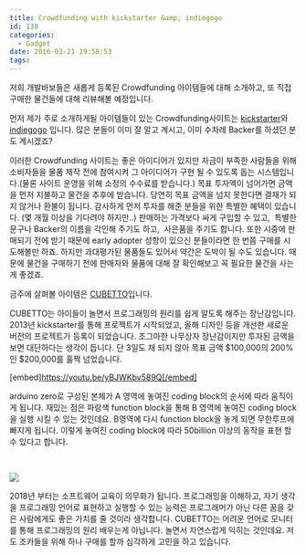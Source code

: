 ```yaml
---
title: Crowdfunding with kickstarter &amp; indiegogo
id: 139
categories:
  - Gadget
date: 2016-03-21 19:58:53
tags:
---
```


저희 개발바보들은 새롭게 등록된 Crowdfunding 아이템들에 대해 소개하고, 또 직접 구매한 물건들에 대해 리뷰해볼 예정입니다.

먼저 제가 주로 소개하게될 아이템들이 있는 Crowdfunding사이트는 [kickstarter](https://www.kickstarter.com/)와 [indiegogo](https://www.indiegogo.com/) 입니다. 많은 분들이 이미 잘 알고 계시고, 이미 수차례 Backer를 하셨던 분도 계시겠죠?

이러한 Crowdfunding 사이트는 좋은 아이디어가 있지만 자금이 부족한 사람들을 위해 소비자들을 물품 제작 전에 참여시켜 그 아이디어가 구현 될 수 있도록 돕는 시스템입니다.(물론 사이트 운영을 위해 소정의 수수료를 받습니다.) 목표 투자액이 넘어가면 금액을 먼저 지불하고 물건을 추후에 받습니다. 당연히 목표 금액을 넘지 못한다면 결재가 되지 않거나 환불이 됩니다. 감사하게 먼저 투자를 해준 분들을 위한 특별한 혜택이 있습니다. (몇 개월 이상을 기다려야 하지만..) 판매하는 가격보다 싸게 구입할 수 있고,  특별한 문구나 Backer의 이름을 각인해 주기도 하고,  사은품을 주기도 합니다. 또한 시중에 판매되기 전에 받기 때문에 early adopter 성향이 있으신 분들이라면 한 번쯤 구매를 시도해볼만 하죠. 하지만 과대평가된 물품들도 있어서 약간은 도박이 될 수도 있습니다. 때문에 물건을 구매하기 전에 판매자와 물품에 대해 잘 확인해보고 꼭 필요한 물건을 사는게 좋겠죠.

금주에 살펴볼 아이템은 [CUBETTO](https://www.kickstarter.com/projects/primotoys/cubetto-hands-on-coding-for-girls-and-boys-aged-3?ref=category_popular)입니다.

CUBETTO는 아이들이 놀면서 프로그래밍의 원리를 쉽게 알도록 해주는 장난감입니다. 2013년 kickstarter를 통해 프로젝트가 시작되었고, 올해 디자인 등을 개선한 새로운 버전의 프로젝트가 등록이 되었습니다. 조그마한 나무상자 장난감이지만 투자된 금액을 보면 대단하다는 생각이 듭니다. 단 3일도 채 되지 않아 목표 금액 $100,000의 200%인 $200,000를 훌쩍 넘었습니다.

[embed]https://youtu.be/yBJWKbv589Q[/embed]

arduino zero로 구성된 본체가 A 영역에 놓여진 coding block의 순서에 따라 움직이게 됩니다. 재밌는 점은 파랑색 function block을 통해 B 영역에 놓여진 coding block을 실행 시킬 수 있는 것인데요. B영역에 다시 function block을 놓게 되면 무한루프에 빠지게 됩니다. 이렇게 놓여진 coding block에 따라 50billion 이상의 동작을 표현 할 수 있다고 합니다.

&nbsp;

![](http://i.imgur.com/2b6No76.jpg?1)

2018년 부터는 소프트웨어 교육이 의무화가 됩니다. 프로그래밍을 이해하고, 자기 생각을 프로그래밍 언어로 표현하고 실행할 수 있는 능력은 프로그래머가 아닌 다른 꿈을 갖은 사람에게도 좋은 가치를 줄 것이라 생각합니다. CUBETTO는 어려운 언어로 모니터를 통해 프로그래밍의 원리 배우는게 아닙니다. 놀면서 자연스럽게 익히는 것인데요. 저도 조카들을 위해 하나 구매를 할까 심각하게 고민을 하고 있습니다.

&nbsp;